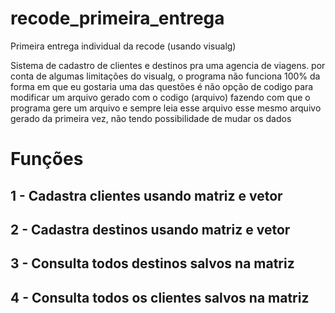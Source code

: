 # recode_primeira_entrega
 Primeira entrega individual da recode (usando visualg)

 Sistema de cadastro de clientes e destinos pra uma agencia de viagens.
 por conta de algumas limitações do visualg, o programa não funciona 100% da forma em que eu gostaria
 uma das questões é não opção de codigo para modificar um arquivo gerado com o codigo (arquivo)
 fazendo com que o programa gere um arquivo e sempre leia esse arquivo esse mesmo arquivo gerado da primeira vez, não tendo possibilidade de mudar os dados


# Funções

## 1 - Cadastra clientes usando matriz e vetor
## 2 - Cadastra destinos usando matriz e vetor
## 3 - Consulta todos destinos salvos na matriz
## 4 - Consulta todos os clientes salvos na matriz
